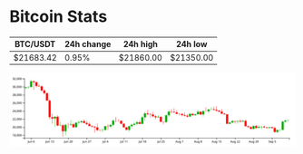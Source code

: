 # Bitcoin Stats

BTC/USDT|24h change|24h high|24h low|
|---|---|---|---|
|$21683.42|0.95%|$21860.00|$21350.00|

<img src="./chart.svg">
